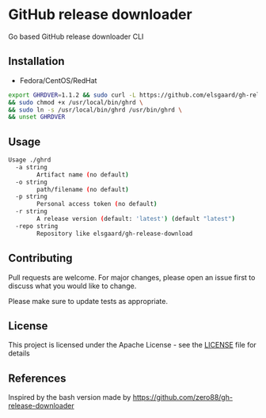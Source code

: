 # GitHub release downloader

Go based GitHub release downloader CLI

## Installation

- Fedora/CentOS/RedHat

```bash
export GHRDVER=1.1.2 && sudo curl -L https://github.com/elsgaard/gh-release-downloader/releases/download/v$GHRDVER/ghrd -o /usr/local/bin/ghrd \
&& sudo chmod +x /usr/local/bin/ghrd \
&& sudo ln -s /usr/local/bin/ghrd /usr/bin/ghrd \
&& unset GHRDVER
```

## Usage

```bash
Usage ./ghrd
  -a string
        Artifact name (no default)
  -o string
        path/filename (no default)
  -p string
        Personal access token (no default)
  -r string
        A release version (default: 'latest') (default "latest")
  -repo string
        Repository like elsgaard/gh-release-download
```

## Contributing

Pull requests are welcome. For major changes, please open an issue first to discuss what you would like to change.

Please make sure to update tests as appropriate.

## License

This project is licensed under the Apache License - see the [LICENSE](./LICENSE) file for details

## References

Inspired by the bash version made by https://github.com/zero88/gh-release-downloader
